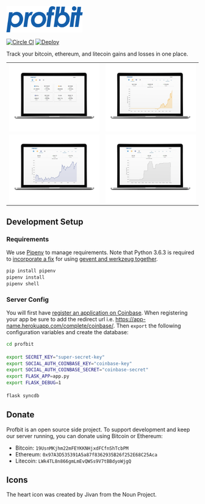 <img width="200" alt="profbit logo" src="https://raw.githubusercontent.com/joshblum/profbit/master/profbit/static/img/logo.png">

[![Circle CI](https://circleci.com/gh/joshblum/profbit.svg?maxAge=2592000&style=shield)](https://circleci.com/gh/joshblum/profbit)
[![Deploy](https://www.herokucdn.com/deploy/button.svg)](https://heroku.com/deploy)

Track your bitcoin, ethereum, and litecoin gains and losses in one place.

| | |
|:-------------------------:|:-------------------------:|
|<img width="300" alt="profbit preview" src="https://github.com/joshblum/profbit/blob/master/profbit/static/img/carousel-0.png"> | <img width="300" alt="profbit preview" src="https://github.com/joshblum/profbit/blob/master/profbit/static/img/carousel-1.png"> | |
<img width="300" alt="profbit preview" src="https://github.com/joshblum/profbit/blob/master/profbit/static/img/carousel-2.png"> | <img width="300" alt="profbit preview" src="https://github.com/joshblum/profbit/blob/master/profbit/static/img/carousel-3.png"> |

## Development Setup

### Requirements
We use [Pipenv](http://docs.python-guide.org/en/latest/dev/virtualenvs/) to
manage requirements. Note that Python 3.6.3 is required to [incorporate a
fix](https://bugs.python.org/issue26721) for using [gevent and werkzeug
together](https://github.com/pallets/werkzeug/issues/920).

```bash
pip install pipenv
pipenv install
pipenv shell
```

### Server Config
You will first have [register an application on
Coinbase](https://coinbase.com/oauth/applications/new). When registering your app
be sure to add the redirect url i.e.
https://app-name.herokuapp.com/complete/coinbase/. Then `export` the following
configuration variables and create the database:

```bash
cd profbit

export SECRET_KEY="super-secret-key"
export SOCIAL_AUTH_COINBASE_KEY="coinbase-key"
export SOCIAL_AUTH_COINBASE_SECRET="coinbase-secret"
export FLASK_APP=app.py
export FLASK_DEBUG=1

flask syncdb
```


## Donate

Profbit is an open source side project. To support development and keep
our server running, you can donate using Bitcoin or Ethereum:

- Bitcoin: `19UsnMKjhm22mFEYKKNHjxdFCfnShTcbPM`
- Ethereum: `0x97A3D535391A5a87f8362935B26f252E68C25Aca`
- Litecoin: `LWk4TL8n866gmLmEvQWSs9V7tBBdyoWjgQ`


## Icons
The heart icon was created by Jivan from the Noun Project.
